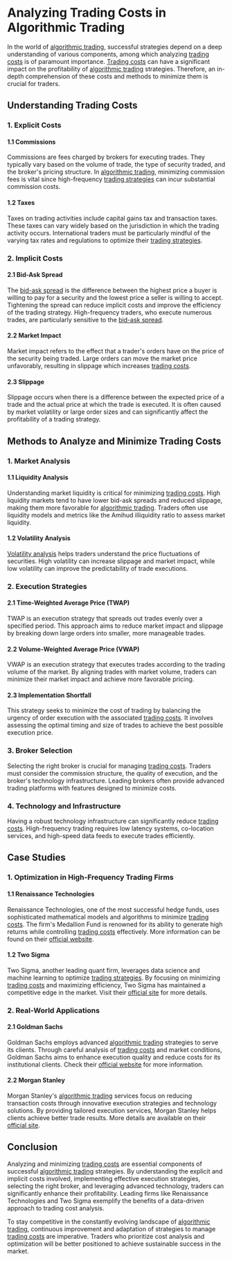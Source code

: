 # Analyzing Trading Costs in Algorithmic Trading

In the world of [algorithmic trading](../a/algorithmic_trading.md), successful strategies depend on a deep understanding of various components, among which analyzing [trading costs](../t/trading_costs.md) is of paramount importance. [Trading costs](../t/trading_costs.md) can have a significant impact on the profitability of [algorithmic trading](../a/algorithmic_trading.md) strategies. Therefore, an in-depth comprehension of these costs and methods to minimize them is crucial for traders.

## Understanding Trading Costs

### 1. Explicit Costs

#### 1.1 Commissions
Commissions are fees charged by brokers for executing trades. They typically vary based on the volume of trade, the type of security traded, and the broker's pricing structure. In [algorithmic trading](../a/algorithmic_trading.md), minimizing commission fees is vital since high-frequency [trading strategies](../t/trading_strategies.md) can incur substantial commission costs.

#### 1.2 Taxes
Taxes on trading activities include capital gains tax and transaction taxes. These taxes can vary widely based on the jurisdiction in which the trading activity occurs. International traders must be particularly mindful of the varying tax rates and regulations to optimize their [trading strategies](../t/trading_strategies.md).

### 2. Implicit Costs

#### 2.1 Bid-Ask Spread
The [bid-ask spread](../b/bid-ask_spread.md) is the difference between the highest price a buyer is willing to pay for a security and the lowest price a seller is willing to accept. Tightening the spread can reduce implicit costs and improve the efficiency of the trading strategy. High-frequency traders, who execute numerous trades, are particularly sensitive to the [bid-ask spread](../b/bid-ask_spread.md).

#### 2.2 Market Impact
Market impact refers to the effect that a trader's orders have on the price of the security being traded. Large orders can move the market price unfavorably, resulting in slippage which increases [trading costs](../t/trading_costs.md).

#### 2.3 Slippage
Slippage occurs when there is a difference between the expected price of a trade and the actual price at which the trade is executed. It is often caused by market volatility or large order sizes and can significantly affect the profitability of a trading strategy.

## Methods to Analyze and Minimize Trading Costs

### 1. Market Analysis

#### 1.1 Liquidity Analysis
Understanding market liquidity is critical for minimizing [trading costs](../t/trading_costs.md). High liquidity markets tend to have lower bid-ask spreads and reduced slippage, making them more favorable for [algorithmic trading](../a/algorithmic_trading.md). Traders often use liquidity models and metrics like the Amihud illiquidity ratio to assess market liquidity.

#### 1.2 Volatility Analysis
[Volatility analysis](../v/volatility_analysis.md) helps traders understand the price fluctuations of securities. High volatility can increase slippage and market impact, while low volatility can improve the predictability of trade executions.

### 2. Execution Strategies

#### 2.1 Time-Weighted Average Price (TWAP)
TWAP is an execution strategy that spreads out trades evenly over a specified period. This approach aims to reduce market impact and slippage by breaking down large orders into smaller, more manageable trades.

#### 2.2 Volume-Weighted Average Price (VWAP)
VWAP is an execution strategy that executes trades according to the trading volume of the market. By aligning trades with market volume, traders can minimize their market impact and achieve more favorable pricing.

#### 2.3 Implementation Shortfall
This strategy seeks to minimize the cost of trading by balancing the urgency of order execution with the associated [trading costs](../t/trading_costs.md). It involves assessing the optimal timing and size of trades to achieve the best possible execution price.

### 3. Broker Selection

Selecting the right broker is crucial for managing [trading costs](../t/trading_costs.md). Traders must consider the commission structure, the quality of execution, and the broker's technology infrastructure. Leading brokers often provide advanced trading platforms with features designed to minimize costs.

### 4. Technology and Infrastructure

Having a robust technology infrastructure can significantly reduce [trading costs](../t/trading_costs.md). High-frequency trading requires low latency systems, co-location services, and high-speed data feeds to execute trades efficiently.

## Case Studies

### 1. Optimization in High-Frequency Trading Firms

#### 1.1 Renaissance Technologies
Renaissance Technologies, one of the most successful hedge funds, uses sophisticated mathematical models and algorithms to minimize [trading costs](../t/trading_costs.md). The firm's Medallion Fund is renowned for its ability to generate high returns while controlling [trading costs](../t/trading_costs.md) effectively. More information can be found on their [official website](https://www.rentech.com/).

#### 1.2 Two Sigma
Two Sigma, another leading quant firm, leverages data science and machine learning to optimize [trading strategies](../t/trading_strategies.md). By focusing on minimizing [trading costs](../t/trading_costs.md) and maximizing efficiency, Two Sigma has maintained a competitive edge in the market. Visit their [official site](https://www.twosigma.com/) for more details.

### 2. Real-World Applications

#### 2.1 Goldman Sachs
Goldman Sachs employs advanced [algorithmic trading](../a/algorithmic_trading.md) strategies to serve its clients. Through careful analysis of [trading costs](../t/trading_costs.md) and market conditions, Goldman Sachs aims to enhance execution quality and reduce costs for its institutional clients. Check their [official website](https://www.goldmansachs.com/) for more information.

#### 2.2 Morgan Stanley
Morgan Stanley's [algorithmic trading](../a/algorithmic_trading.md) services focus on reducing transaction costs through innovative execution strategies and technology solutions. By providing tailored execution services, Morgan Stanley helps clients achieve better trade results. More details are available on their [official site](https://www.morganstanley.com/).

## Conclusion

Analyzing and minimizing [trading costs](../t/trading_costs.md) are essential components of successful [algorithmic trading](../a/algorithmic_trading.md) strategies. By understanding the explicit and implicit costs involved, implementing effective execution strategies, selecting the right broker, and leveraging advanced technology, traders can significantly enhance their profitability. Leading firms like Renaissance Technologies and Two Sigma exemplify the benefits of a data-driven approach to trading cost analysis.

To stay competitive in the constantly evolving landscape of [algorithmic trading](../a/algorithmic_trading.md), continuous improvement and adaptation of strategies to manage [trading costs](../t/trading_costs.md) are imperative. Traders who prioritize cost analysis and optimization will be better positioned to achieve sustainable success in the market.